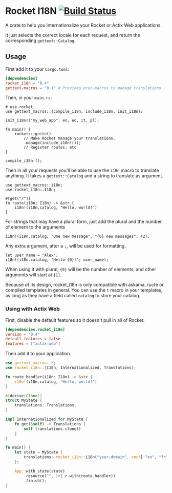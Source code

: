 # Rocket I18N [![Build Status](https://travis-ci.org/Plume-org/rocket_i18n.svg?branch=master)](https://travis-ci.org/Plume-Org/rocket_i18n)

A crate to help you internationalize your Rocket or Actix Web applications.

It just selects the correct locale for each request, and return the corresponding `gettext::Catalog`.

## Usage

First add it to your `Cargo.toml`:

```toml
[dependencies]
rocket_i18n = "0.4"
gettext-macros = "0.1" # Provides proc-macros to manage translations
```

Then, in your `main.rs`:

```rust,ignore
# use rocket;
use gettext_macros::{compile_i18n, include_i18n, init_i18n};

init_i18n!("my_web_app", en, eo, it, pl);

fn main() {
    rocket::ignite()
        // Make Rocket manage your translations.
        .manage(include_i18n!());
        // Register routes, etc
}

compile_i18n!();
```

Then in all your requests you'll be able to use the `i18n` macro to translate anything.
It takes a `gettext::Catalog` and a string to translate as argument.

```rust,ignore
use gettext_macros::i18n;
use rocket_i18n::I18n;

#[get("/")]
fn route(i18n: I18n) -> &str {
    i18n!(i18n.catalog, "Hello, world!")
}
```

For strings that may have a plural form, just add the plural and the number of element to the
arguments

```rust,ignore
i18n!(i18n.catalog, "One new message", "{0} new messages", 42);
```

Any extra argument, after a `;`, will be used for formatting.

```rust,ignore
let user_name = "Alex";
i18n!(i18n.catalog, "Hello {0}!"; user_name);
```

When using it with plural, `{0}` will be the number of elements, and other arguments will start
at `{1}`.

Because of its design, rocket_i18n is only compatible with askama, ructe or compiled templates
in general.
You can use the `t` macro in your templates, as long as they have a field called `catalog` to
store your catalog.

### Using with Actix Web

First, disable the default features so it doesn't pull in all of Rocket.

```toml
[dependencies.rocket_i18n]
version = "0.4"
default-features = false
features = ["actix-web"]
```

Then add it to your application.

```rust
use gettext_macros::*;
use rocket_i18n::{I18n, Internationalized, Translations};

fn route_handler(i18n: I18n) -> &str {
    i18n!(i18n.catalog, "Hello, world!")
}

#[derive(Clone)]
struct MyState {
    translations: Translations,
}

impl Internationalized for MyState {
    fn get(&self) -> Translations {
        self.translations.clone()
    }
}

fn main() {
    let state = MyState {
        translations: rocket_i18n::i18n("your-domain", vec![ "en", "fr", "de", "ja" ]);
    };

    App::with_state(state)
        .resource("", |r| r.with(route_handler))
        .finish();
}
```
